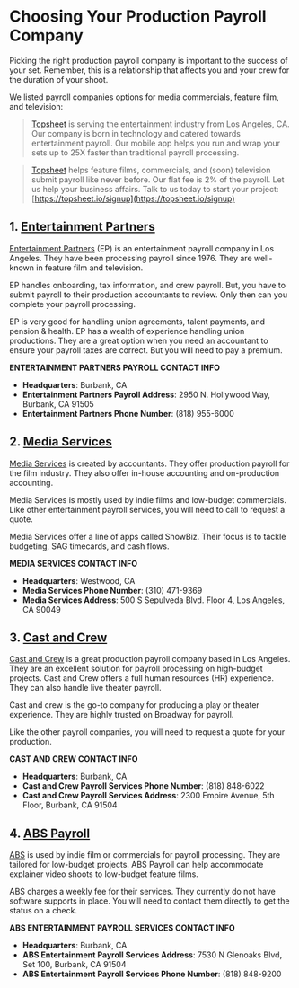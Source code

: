 # Choosing Your Production Payroll Company

Picking the right production payroll company is important to the success of your set. Remember, this is a relationship that affects you and your crew for the duration of your shoot. 

We listed payroll companies options for media commercials, feature film, and television:

> [Topsheet](https://topsheet.io) is serving the entertainment industry from Los Angeles, CA. Our company is born in technology and catered towards entertainment payroll. Our mobile app helps you run and wrap your sets up to 25X faster than traditional payroll processing. 

> [Topsheet](https://topsheet.io) helps feature films, commercials, and (soon) television submit payroll like never before. Our flat fee is 2% of the payroll. Let us help your business affairs. Talk to us today to start your project: [https://topsheet.io/signup](https://topsheet.io/signup)


## 1. [Entertainment Partners](http://ep.com/)

[Entertainment Partners](http://ep.com/) (EP) is an entertainment payroll company in Los Angeles. They have been processing payroll since 1976. They are well-known in feature film and television.

EP handles onboarding, tax information, and crew payroll. But, you have to submit payroll to their production accountants to review. Only then can you complete your payroll processing. 

EP is very good for handling union agreements, talent payments, and pension & health. EP has a wealth of experience handling union productions. They are a great option when you need an accountant to ensure your payroll taxes are correct. But you will need to pay a premium.

**ENTERTAINMENT PARTNERS PAYROLL CONTACT INFO**

- **Headquarters**: Burbank,  CA
- **Entertainment Partners Payroll Address**: 2950 N. Hollywood Way, Burbank, CA 91505
- **Entertainment Partners Phone Number**:  (818) 955-6000

## 2. [Media Services](https://www.mediaservices.com/)

[Media Services](https://www.mediaservices.com/) is created by accountants. They offer production payroll for the film industry. They also offer in-house accounting and on-production accounting.

Media Services is mostly used by indie films and low-budget commercials. Like other entertainment payroll services, you will need to call to request a quote.

Media Services offer a line of apps called ShowBiz. Their focus is to tackle budgeting, SAG timecards, and cash flows. 

**MEDIA SERVICES CONTACT INFO**

- **Headquarters**: Westwood, CA
- **Media Services Phone Number**: (310) 471-9369
- **Media Services Address**: 500 S Sepulveda Blvd. Floor 4, Los Angeles, CA 90049

## 3. [Cast and Crew](http://castandcrew.com/)

[Cast and Crew](http://castandcrew.com/) is a great production payroll company based in Los Angeles. They are an excellent solution for payroll processing on high-budget projects. Cast and Crew offers a full human resources (HR) experience. They can also handle live theater payroll. 

Cast and crew is the go-to company for producing a play or theater experience. They are highly trusted on Broadway for payroll.

Like the other payroll companies, you will need to request a quote for your production.

**CAST AND CREW CONTACT INFO**

- **Headquarters**: Burbank, CA
- **Cast and Crew Payroll Services Phone Number**: (818) 848-6022
- **Cast and Crew Payroll Services Address**: 2300 Empire Avenue, 5th Floor, Burbank, CA 91504

## 4. [ABS Payroll](https://abspayroll.com/)

[ABS](https://abspayroll.com/) is used by indie film or commercials for payroll processing. They are tailored for low-budget projects. ABS Payroll can help accommodate explainer video shoots to low-budget feature films. 

ABS charges a weekly fee for their services. They currently do not have software supports in place. You will need to contact them directly to get the status on a check.

**ABS ENTERTAINMENT PAYROLL SERVICES CONTACT INFO**

- __Headquarters__: Burbank, CA
- **ABS Entertainment Payroll Services Address**: 7530 N Glenoaks Blvd, Set 100, Burbank, CA 91504
- **ABS Entertainment Payroll Services Phone Number**: (818) 848-9200
